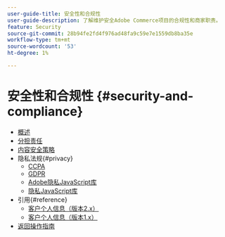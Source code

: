 ```yaml
---
user-guide-title: 安全性和合规性
user-guide-description: 了解维护安全Adobe Commerce项目的合规性和商家职责。
feature: Security
source-git-commit: 28b94fe2fd4f976ad48fa9c59e7e1559db8ba35e
workflow-type: tm+mt
source-wordcount: '53'
ht-degree: 1%

---
```



# 安全性和合规性 {#security-and-compliance}

- [概述](overview.md)
- [分担责任](shared-responsibility.md)
- [内容安全策略](content-security-policy.md)
- 隐私法规{#privacy}
   - [CCPA](privacy/ccpa.md)
   - [GDPR](privacy/gdpr.md)
   - [Adobe隐私JavaScript库](privacy/adobe-javascript-library.md)
   - [隐私JavaScript库](privacy/javascript-library.md)
- 引用{#reference}
   - [客户个人信息（版本2.x）](privacy/data-m2.md)
   - [客户个人信息（版本1.x）](privacy/data-m1.md)
- [返回操作指南](https://experienceleague.adobe.com/docs/commerce-operations/operational-guides/home.html)
